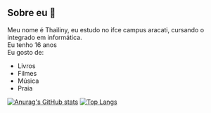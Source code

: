 ## Sobre eu 🤗
Meu nome é Thailiny, eu estudo no ifce campus aracati, cursando o integrado em informática.\
Eu tenho 16 anos\
Eu gosto de:
- Livros
- Filmes
- Música
- Praia

[![Anurag's GitHub stats](https://github-readme-stats.vercel.app/api?username=thailinyanjos)](https://github.com/anuraghazra/github-readme-stats)
[![Top Langs](https://github-readme-stats.vercel.app/api/top-langs/?username=thailinyanjos)](https://github.com/anuraghazra/github-readme-stats)

  
